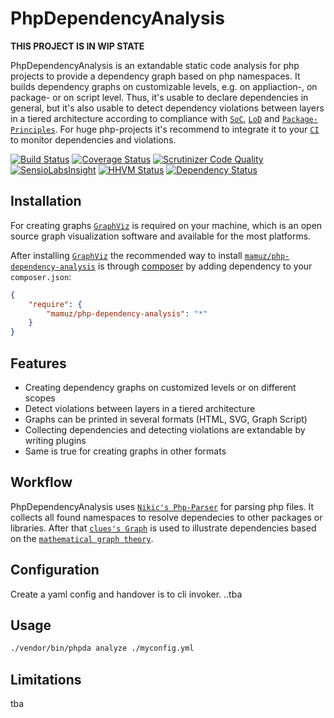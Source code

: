 PhpDependencyAnalysis
=====================

**THIS PROJECT IS IN WIP STATE**

PhpDependencyAnalysis is an extandable static code analysis for
php projects to provide a dependency graph based on php namespaces.
It builds dependency graphs on customizable levels, e.g. on appliaction-, on package- or on script level.
Thus, it's usable to declare dependencies in general, but it's also usable to
detect dependency violations between layers in a tiered architecture according to
compliance with [`SoC`](http://en.wikipedia.org/wiki/Separation_of_concerns),
[`LoD`](http://en.wikipedia.org/wiki/Law_of_Demeter) and
[`Package-Principles`](http://en.wikipedia.org/wiki/Package_principles).
For huge php-projects it's recommend to integrate it to your [`CI`](http://en.wikipedia.org/wiki/Continuous_integration)
to monitor dependencies and violations.

[![Build Status](https://travis-ci.org/mamuz/PhpDependencyAnalysis.svg?branch=master)](https://travis-ci.org/mamuz/PhpDependencyAnalysis)
[![Coverage Status](https://coveralls.io/repos/mamuz/PhpDependencyAnalysis/badge.png?branch=master)](https://coveralls.io/r/mamuz/PhpDependencyAnalysis?branch=master)
[![Scrutinizer Code Quality](https://scrutinizer-ci.com/g/mamuz/PhpDependencyAnalysis/badges/quality-score.png?b=master)](https://scrutinizer-ci.com/g/mamuz/PhpDependencyAnalysis/?branch=master)
[![SensioLabsInsight](https://insight.sensiolabs.com/projects/5dad5765-c411-41a5-9d3c-f1cf3d40ed45/mini.png)](https://insight.sensiolabs.com/projects/5dad5765-c411-41a5-9d3c-f1cf3d40ed45)
[![HHVM Status](http://hhvm.h4cc.de/badge/mamuz/php-dependency-analysis.png)](http://hhvm.h4cc.de/package/mamuz/php-dependency-analysis)
[![Dependency Status](https://www.versioneye.com/user/projects/5431680abeeeeed15600019e/badge.svg)](https://www.versioneye.com/user/projects/5431680abeeeeed15600019e)

## Installation

For creating graphs [`GraphViz`](http://www.graphviz.org/) is required on your machine, which is
an open source graph visualization software and available for the most platforms.

After installing [`GraphViz`](http://www.graphviz.org/) the recommended way to install
[`mamuz/php-dependency-analysis`](https://packagist.org/packages/mamuz/php-dependency-analysis) is through
[composer](http://getcomposer.org/) by adding dependency to your `composer.json`:

```json
{
    "require": {
        "mamuz/php-dependency-analysis": "*"
    }
}
```

## Features

- Creating dependency graphs on customized levels or on different scopes
- Detect violations between layers in a tiered architecture
- Graphs can be printed in several formats (HTML, SVG, Graph Script)
- Collecting dependencies and detecting violations are extandable by writing plugins
- Same is true for creating graphs in other formats

## Workflow

PhpDependencyAnalysis uses [`Nikic's Php-Parser`](https://github.com/nikic/PHP-Parser/) for parsing
php files. It collects all found namespaces to resolve dependecies to other packages or libraries.
After that [`clues's Graph`](https://github.com/clue/graph) is used to illustrate dependencies based
on the [`mathematical graph theory`](http://en.wikipedia.org/wiki/Graph_%28mathematics%29).

## Configuration

Create a yaml config and handover is to cli invoker.
..tba

## Usage

```sh
./vendor/bin/phpda analyze ./myconfig.yml
```

## Limitations

tba

